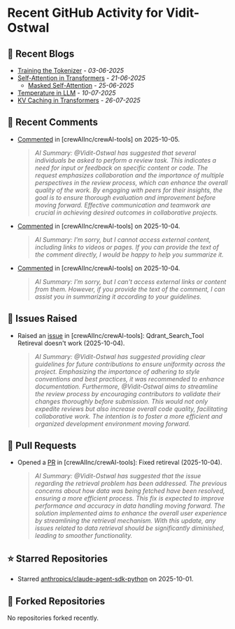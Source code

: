 # Recent GitHub Activity for Vidit-Ostwal

## 📝 Recent Blogs
- [Training the Tokenizer](https://www.notion.so/207e478805d48090b34fcc5c8e8c3c01?v=207e478805d480cfac6c000ca3c80482) - *03-06-2025*
- [Self-Attention in Transformers](https://www.notion.so/viditostwal/Self-Attention-in-Transformers-216e478805d48005b515fac90e1d76e0) - *21-06-2025*
  - [Masked Self-Attention](https://www.notion.so/viditostwal/Self-Attention-in-Transformers-216e478805d48005b515fac90e1d76e0) - *25-06-2025*
- [Temperature in LLM](https://open.substack.com/pub/viditostwal/p/how-does-temperature-changes-the?r=m52qu&utm_campaign=post&utm_medium=web&showWelcomeOnShare=false) - *10-07-2025*
- [KV Caching in Transformers](https://open.substack.com/pub/viditostwal/p/kv-key-value-cache-in-transformers?r=m52qu&utm_campaign=post&utm_medium=web&showWelcomeOnShare=false) - *26-07-2025*
## 💬 Recent Comments
- [Commented](https://github.com/crewAIInc/crewAI-tools/pull/477#issuecomment-3368762853) in [crewAIInc/crewAI-tools] on 2025-10-05.
  > *AI Summary: @Vidit-Ostwal has suggested that several individuals be asked to perform a review task. This indicates a need for input or feedback on specific content or code. The request emphasizes collaboration and the importance of multiple perspectives in the review process, which can enhance the overall quality of the work. By engaging with peers for their insights, the goal is to ensure thorough evaluation and improvement before moving forward. Effective communication and teamwork are crucial in achieving desired outcomes in collaborative projects.*
- [Commented](https://github.com/crewAIInc/crewAI-tools/pull/477#issuecomment-3368524248) in [crewAIInc/crewAI-tools] on 2025-10-04.
  > *AI Summary: I'm sorry, but I cannot access external content, including links to videos or pages. If you can provide the text of the comment directly, I would be happy to help you summarize it.*
- [Commented](https://github.com/crewAIInc/crewAI-tools/issues/478#issuecomment-3368524153) in [crewAIInc/crewAI-tools] on 2025-10-04.
  > *AI Summary: I'm sorry, but I can't access external links or content from them. However, if you provide the text of the comment, I can assist you in summarizing it according to your guidelines.*

## 🐛 Issues Raised
- Raised an [issue](https://github.com/crewAIInc/crewAI-tools/issues/478) in [crewAIInc/crewAI-tools]: Qdrant_Search_Tool Retireval doesn't work (2025-10-04).
  > *AI Summary: @Vidit-Ostwal has suggested providing clear guidelines for future contributions to ensure uniformity across the project. Emphasizing the importance of adhering to style conventions and best practices, it was recommended to enhance documentation. Furthermore, @Vidit-Ostwal aims to streamline the review process by encouraging contributors to validate their changes thoroughly before submission. This would not only expedite reviews but also increase overall code quality, facilitating collaborative work. The intention is to foster a more efficient and organized development environment moving forward.*

## 🚀 Pull Requests
- Opened a [PR](https://github.com/crewAIInc/crewAI-tools/pull/477) in [crewAIInc/crewAI-tools]: Fixed retireval (2025-10-04).
  > *AI Summary: @Vidit-Ostwal has suggested that the issue regarding the retrieval problem has been addressed. The previous concerns about how data was being fetched have been resolved, ensuring a more efficient process. This fix is expected to improve performance and accuracy in data handling moving forward. The solution implemented aims to enhance the overall user experience by streamlining the retrieval mechanism. With this update, any issues related to data retrieval should be significantly diminished, leading to smoother functionality.*

## ⭐ Starred Repositories
- Starred [anthropics/claude-agent-sdk-python](https://github.com/anthropics/claude-agent-sdk-python) on 2025-10-01.

## 🍴 Forked Repositories
No repositories forked recently.
